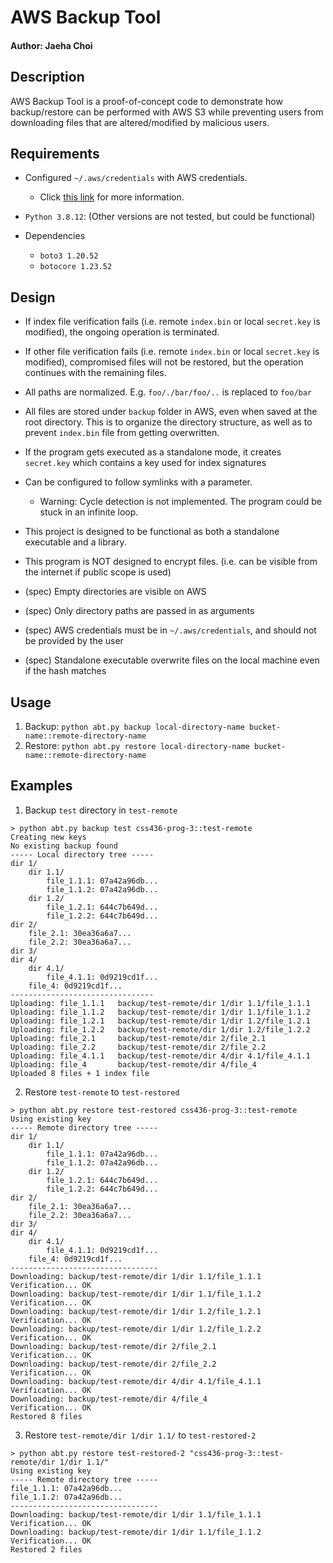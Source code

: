 # AWS Backup Tool

#### Author: Jaeha Choi

## Description

AWS Backup Tool is a proof-of-concept code to demonstrate how backup/restore can be performed with AWS S3 while
preventing users from downloading files that are altered/modified by malicious users.

## Requirements

- Configured `~/.aws/credentials` with AWS credentials.
    - Click [this link](https://docs.aws.amazon.com/cli/latest/userguide/cli-configure-files.html) for more information.

- `Python 3.8.12`: (Other versions are not tested, but could be functional)

- Dependencies
    - `boto3 1.20.52`
    - `botocore 1.23.52`

## Design

- If index file verification fails (i.e. remote `index.bin` or local `secret.key` is modified), the ongoing operation is
  terminated.
- If other file verification fails (i.e. remote `index.bin` or local `secret.key` is modified), compromised files will
  not be restored, but the operation continues with the remaining files.
- All paths are normalized. E.g. `foo/./bar/foo/..` is replaced to `foo/bar`
- All files are stored under `backup` folder in AWS, even when saved at the root directory. This is to organize the
  directory structure, as well as to prevent `index.bin` file from getting overwritten.
- If the program gets executed as a standalone mode, it creates `secret.key` which contains a key used for index
  signatures

- Can be configured to follow symlinks with a parameter.
    - Warning: Cycle detection is not implemented. The program could be stuck in an infinite loop.

- This project is designed to be functional as both a standalone executable and a library.

- This program is NOT designed to encrypt files. (i.e. can be visible from the internet if public scope is used)

- (spec) Empty directories are visible on AWS
- (spec) Only directory paths are passed in as arguments
- (spec) AWS credentials must be in `~/.aws/credentials`, and should not be provided by the user
- (spec) Standalone executable overwrite files on the local machine even if the hash matches

## Usage
1. Backup: `python abt.py backup local-directory-name bucket-name::remote-directory-name`
2. Restore: `python abt.py restore local-directory-name bucket-name::remote-directory-name`


## Examples

1. Backup `test` directory in `test-remote`

```shell
> python abt.py backup test css436-prog-3::test-remote
Creating new keys
No existing backup found
----- Local directory tree -----
dir 1/
	dir 1.1/
		file_1.1.1: 07a42a96db...
		file_1.1.2: 07a42a96db...
	dir 1.2/
		file_1.2.1: 644c7b649d...
		file_1.2.2: 644c7b649d...
dir 2/
	file_2.1: 30ea36a6a7...
	file_2.2: 30ea36a6a7...
dir 3/
dir 4/
	dir 4.1/
		file_4.1.1: 0d9219cd1f...
	file_4: 0d9219cd1f...
--------------------------------
Uploading: file_1.1.1	backup/test-remote/dir 1/dir 1.1/file_1.1.1
Uploading: file_1.1.2	backup/test-remote/dir 1/dir 1.1/file_1.1.2
Uploading: file_1.2.1	backup/test-remote/dir 1/dir 1.2/file_1.2.1
Uploading: file_1.2.2	backup/test-remote/dir 1/dir 1.2/file_1.2.2
Uploading: file_2.1  	backup/test-remote/dir 2/file_2.1
Uploading: file_2.2  	backup/test-remote/dir 2/file_2.2
Uploading: file_4.1.1	backup/test-remote/dir 4/dir 4.1/file_4.1.1
Uploading: file_4    	backup/test-remote/dir 4/file_4
Uploaded 8 files + 1 index file
```

2. Restore `test-remote` to `test-restored`

```shell
> python abt.py restore test-restored css436-prog-3::test-remote
Using existing key
----- Remote directory tree -----
dir 1/
	dir 1.1/
		file_1.1.1: 07a42a96db...
		file_1.1.2: 07a42a96db...
	dir 1.2/
		file_1.2.1: 644c7b649d...
		file_1.2.2: 644c7b649d...
dir 2/
	file_2.1: 30ea36a6a7...
	file_2.2: 30ea36a6a7...
dir 3/
dir 4/
	dir 4.1/
		file_4.1.1: 0d9219cd1f...
	file_4: 0d9219cd1f...
---------------------------------
Downloading: backup/test-remote/dir 1/dir 1.1/file_1.1.1
Verification... OK
Downloading: backup/test-remote/dir 1/dir 1.1/file_1.1.2
Verification... OK
Downloading: backup/test-remote/dir 1/dir 1.2/file_1.2.1
Verification... OK
Downloading: backup/test-remote/dir 1/dir 1.2/file_1.2.2
Verification... OK
Downloading: backup/test-remote/dir 2/file_2.1
Verification... OK
Downloading: backup/test-remote/dir 2/file_2.2
Verification... OK
Downloading: backup/test-remote/dir 4/dir 4.1/file_4.1.1
Verification... OK
Downloading: backup/test-remote/dir 4/file_4
Verification... OK
Restored 8 files
```

3. Restore `test-remote/dir 1/dir 1.1/` to `test-restored-2`

```shell
> python abt.py restore test-restored-2 "css436-prog-3::test-remote/dir 1/dir 1.1/"
Using existing key
----- Remote directory tree -----
file_1.1.1: 07a42a96db...
file_1.1.2: 07a42a96db...
---------------------------------
Downloading: backup/test-remote/dir 1/dir 1.1/file_1.1.1
Verification... OK
Downloading: backup/test-remote/dir 1/dir 1.1/file_1.1.2
Verification... OK
Restored 2 files
```